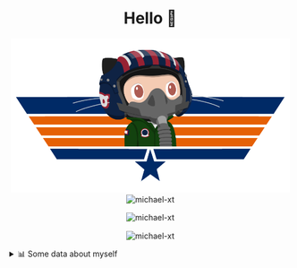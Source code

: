 <h1 align="center">Hello 👋</h1>


<p align="center"><img src="https://raw.githubusercontent.com/Michael-xT/Michael-xT/main/.github/topguntocat.png" width=500>
 <br>
<img src="https://komarev.com/ghpvc/?username=michael-xt&style=for-the-badge" alt="michael-xt" /> 
</p>

<p align="center"><img align="center" src="https://github-readme-stats.vercel.app/api/top-langs/?username=michael-xt&layout=compact&theme=dark&show_icons=true" alt="michael-xt" /></p>
<p align="center"><img align="center" src="https://github-readme-stats.vercel.app/api?username=michael-xt&show_icons=true&theme=dark&show_icons=true" alt="michael-xt" /></p>

<details align="left"><summary>📊 Some data about myself</summary>
<p>

<!--START_SECTION:waka-->
![Code Time](http://img.shields.io/badge/Code%20Time-1%2C221%20hrs%2055%20mins-blue)

**🐱 My GitHub Data** 

> 📦 4.0 MB Used in GitHub's Storage 
 > 
> 🏆 13 Contributions in the Year 2023
 > 
> 🚫 Not Opted to Hire
 > 
> 📜 11 Public Repositories 
 > 
> 🔑 27 Private Repositories 
 > 
📅 **I'm Most Productive on Thursday** 

```text
Monday                   136 commits         ████░░░░░░░░░░░░░░░░░░░░░   16.29 % 
Tuesday                  127 commits         ████░░░░░░░░░░░░░░░░░░░░░   15.21 % 
Wednesday                111 commits         ███░░░░░░░░░░░░░░░░░░░░░░   13.29 % 
Thursday                 185 commits         ██████░░░░░░░░░░░░░░░░░░░   22.16 % 
Friday                   73 commits          ██░░░░░░░░░░░░░░░░░░░░░░░   08.74 % 
Saturday                 106 commits         ███░░░░░░░░░░░░░░░░░░░░░░   12.69 % 
Sunday                   97 commits          ███░░░░░░░░░░░░░░░░░░░░░░   11.62 % 
```


📊 **This Week I Spent My Time On** 

```text
🕑︎ Time Zone: Europe/Bucharest

🔥 Editors: 
VS Code                  28 hrs 23 mins      █████████████████████████   100.00 % 

💻 Operating System: 
Windows                  28 hrs 23 mins      █████████████████████████   100.00 % 
```

**Timeline**

![Lines of Code chart](https://raw.githubusercontent.com/Michael-xT/Michael-xT/main/assets/bar_graph.png)


 Last Updated on 31/08/2023 00:40:49 UTC
<!--END_SECTION:waka-->
</p>
